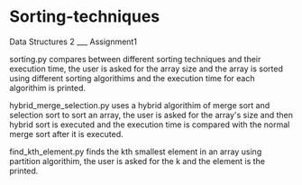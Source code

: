 # Sorting-techniques
Data Structures 2 ___ Assignment1

sorting.py compares between different sorting techniques and their execution time, the user is asked for the array size and the array is
sorted using different sorting algorithims and the execution time for each algorithim is printed.

hybrid_merge_selection.py uses a hybrid algorithim of merge sort and selection sort to sort an array, the user is asked for the array's size and then hybrid sort is
executed and the execution time is compared with the normal merge sort after it is executed.

find_kth_element.py finds the kth smallest element in an array using partition algorithim, the user is asked for the k and the element is the printed.

